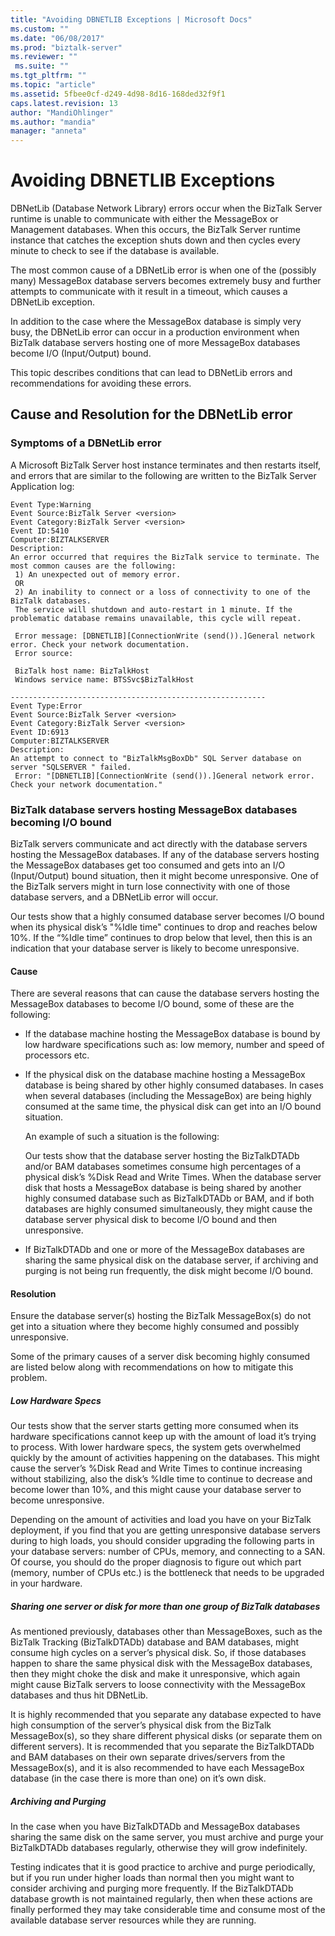 ```yaml
---
title: "Avoiding DBNETLIB Exceptions | Microsoft Docs"
ms.custom: ""
ms.date: "06/08/2017"
ms.prod: "biztalk-server"
ms.reviewer: ""
 ms.suite: ""
ms.tgt_pltfrm: ""
ms.topic: "article"
ms.assetid: 5fbee0cf-d249-4d98-8d16-168ded32f9f1
caps.latest.revision: 13
author: "MandiOhlinger"
ms.author: "mandia"
manager: "anneta"
---
```

# Avoiding DBNETLIB Exceptions
DBNetLib (Database Network Library) errors occur when the BizTalk Server runtime is unable to communicate with either the MessageBox or Management databases. When this occurs, the BizTalk Server runtime instance that catches the exception shuts down and then cycles every minute to check to see if the database is available.  
  
 The most common cause of a DBNetLib error is when one of the (possibly many) MessageBox database servers becomes extremely busy and further attempts to communicate with it result in a timeout, which causes a DBNetLib exception.  
  
 In addition to the case where the MessageBox database is simply very busy, the DBNetLib error can occur in a production environment when BizTalk database servers hosting one of more MessageBox databases become I/O (Input/Output) bound.  
  
 This topic describes conditions that can lead to DBNetLib errors and recommendations for avoiding these errors.  
  
## Cause and Resolution for the DBNetLib error  
  
### Symptoms of a DBNetLib error  
 A Microsoft BizTalk Server host instance terminates and then restarts itself, and errors that are similar to the following are written to the BizTalk Server Application log:  
  
```  
Event Type:Warning  
Event Source:BizTalk Server <version>  
Event Category:BizTalk Server <version>   
Event ID:5410  
Computer:BIZTALKSERVER  
Description:  
An error occurred that requires the BizTalk service to terminate. The most common causes are the following:  
 1) An unexpected out of memory error.  
 OR  
 2) An inability to connect or a loss of connectivity to one of the BizTalk databases.   
 The service will shutdown and auto-restart in 1 minute. If the problematic database remains unavailable, this cycle will repeat.  
  
 Error message: [DBNETLIB][ConnectionWrite (send()).]General network error. Check your network documentation.  
 Error source:    
  
 BizTalk host name: BizTalkHost  
 Windows service name: BTSSvc$BizTalkHost   
  
---------------------------------------------------------  
Event Type:Error  
Event Source:BizTalk Server <version>  
Event Category:BizTalk Server <version>   
Event ID:6913  
Computer:BIZTALKSERVER  
Description:  
An attempt to connect to "BizTalkMsgBoxDb" SQL Server database on server "SQLSERVER " failed.  
 Error: "[DBNETLIB][ConnectionWrite (send()).]General network error. Check your network documentation."  
```  
  
### BizTalk database servers hosting MessageBox databases becoming I/O bound  
 BizTalk servers communicate and act directly with the database servers hosting the MessageBox databases. If any of the database servers hosting the MessageBox databases get too consumed and gets into an I/O (Input/Output) bound situation, then it might become unresponsive. One of the BizTalk servers might in turn lose connectivity with one of those database servers, and a DBNetLib error will occur.  
  
 Our tests show that a highly consumed database server becomes I/O bound when its physical disk’s "%Idle time" continues to drop and reaches below 10%. If the “%Idle time” continues to drop below that level, then this is an indication that your database server is likely to become unresponsive.  
  
#### Cause  
 There are several reasons that can cause the database servers hosting the MessageBox databases to become I/O bound, some of these are the following:  
  
-   If the database machine hosting the MessageBox database is bound by low hardware specifications such as: low memory, number and speed of processors etc.  
  
-   If the physical disk on the database machine hosting a MessageBox database is being shared by other highly consumed databases. In cases when several databases (including the MessageBox) are being highly consumed at the same time, the physical disk can get into an I/O bound situation.  
  
     An example of such a situation is the following:  
  
     Our tests show that the database server hosting the BizTalkDTADb and/or BAM databases sometimes consume high percentages of a physical disk’s %Disk Read and Write Times. When the database server disk that hosts a MessageBox database is being shared by another highly consumed database such as BizTalkDTADb or BAM, and if both databases are highly consumed simultaneously, they might cause the database server physical disk to become I/O bound and then unresponsive.  
  
-   If BizTalkDTADb and one or more of the MessageBox databases are sharing the same physical disk on the database server, if archiving and purging is not being run frequently, the disk might become I/O bound.  
  
#### Resolution  
 Ensure the database server(s) hosting the BizTalk MessageBox(s) do not get into a situation where they become highly consumed and possibly unresponsive.  
  
 Some of the primary causes of a server disk becoming highly consumed are listed below along with recommendations on how to mitigate this problem.  
  
##### Low Hardware Specs  
 Our tests show that the server starts getting more consumed when its hardware specifications cannot keep up with the amount of load it’s trying to process. With lower hardware specs, the system gets overwhelmed quickly by the amount of activities happening on the databases. This might cause the server’s %Disk Read and Write Times to continue increasing without stabilizing, also the disk’s %Idle time to continue to decrease and become lower than 10%, and this might cause your database server to become unresponsive.  
  
 Depending on the amount of activities and load you have on your BizTalk deployment, if you find that you are getting unresponsive database servers during to high loads, you should consider upgrading the following parts in your database servers: number of CPUs, memory, and connecting to a SAN. Of course, you should do the proper diagnosis to figure out which part (memory, number of CPUs etc.) is the bottleneck that needs to be upgraded in your hardware.  
  
##### Sharing one server or disk for more than one group of BizTalk databases  
 As mentioned previously, databases other than MessageBoxes, such as the BizTalk Tracking (BizTalkDTADb) database and BAM databases, might consume high cycles on a server’s physical disk. So, if those databases happen to share the same physical disk with the MessageBox databases, then they might choke the disk and make it unresponsive, which again might cause BizTalk servers to loose connectivity with the MessageBox databases and thus hit DBNetLib.  
  
 It is highly recommended that you separate any database expected to have high consumption of the server’s physical disk from the BizTalk MessageBox(s), so they share different physical disks (or separate them on different servers). It is recommended that you separate the BizTalkDTADb and BAM databases on their own separate drives/servers from the MessageBox(s), and it is also recommended to have each MessageBox database (in the case there is more than one) on it’s own disk.  
  
##### Archiving and Purging  
 In the case when you have BizTalkDTADb and MessageBox databases sharing the same disk on the same server, you must archive and purge your BizTalkDTADb databases regularly, otherwise they will grow indefinitely.  
  
 Testing indicates that it is good practice to archive and purge periodically, but if you run under higher loads than normal then you might want to consider archiving and purging more frequently. If the BizTalkDTADb database growth is not maintained regularly, then when these actions are finally performed they may take considerable time and consume most of the available database server resources while they are running.